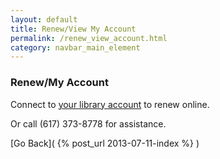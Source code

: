 ```yaml
---
layout: default
title: Renew/View My Account
permalink: /renew_view_account.html
category: navbar_main_element
---
```



### Renew/My Account 

Connect to [your library account](http://onesearch.library.northeastern.edu/primo_library/libweb/action/login.do?loginFn=signin&vid=NU&targetURL=http://onesearch.library.northeastern.edu/primo_library/libweb/action/search.do?dscnt=0&vid=NU&initializeIndex=true) to renew online. 

Or call (617) 373-8778 for assistance.   

[Go Back]( {% post_url 2013-07-11-index %} ) 